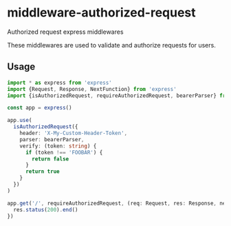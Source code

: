 # middleware-authorized-request

Authorized request express middlewares

These middlewares are used to validate and authorize requests for users.

## Usage

```typescript
import * as express from 'express'
import {Request, Response, NextFunction} from 'express'
import {isAuthorizedRequest, requireAuthorizedRequest, bearerParser} from '@itinari/middleware-authorized-request'

const app = express()

app.use(
  isAuthorizedRequest({
    header: 'X-My-Custom-Header-Token',
    parser: bearerParser,
    verify: (token: string) {
      if (token !== 'FOOBAR') {
        return false
      }
      return true
    }
  })
)

app.get('/', requireAuthorizedRequest, (req: Request, res: Response, next: NextFunction) => {
  res.status(200).end()
})
```
